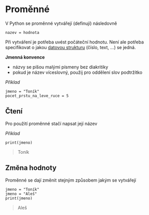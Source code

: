 ﻿# Proměnné

V Python se proměnné vytvářejí (definují) následovně

    nazev = hodnota

Při vytváření je potřeba uvést počáteční hodnotu. Není ale potřeba specifikovat o jakou [datovou strukturu](./datova-struktura.md) (číslo, text, ...) se jedná.

**Jmenná konvence**

- názvy se píšou malými písmeny bez diakritiky
- pokud je název víceslovný, použij pro oddělení slov podtržítko

_Příklad_

    jmeno = "Toník"
    pocet_prstu_na_leve_ruce = 5

## Čtení

Pro použití proměnné stačí napsat její název

_Příklad_

    print(jmeno)

> Toník

## Změna hodnoty

Proměnné se dají změnit stejným způsobem jakým se vytvářejí

    jmeno = "Toník"
    jmeno = "Aleš"
    print(jmeno)

> Aleš
